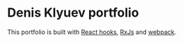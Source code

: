 # Denis Klyuev portfolio

This portfolio is built with [React hooks](https://reactjs.org/docs/hooks-intro.html), [RxJs](https://rxjs.dev/) and [webpack](https://webpack.js.org/).